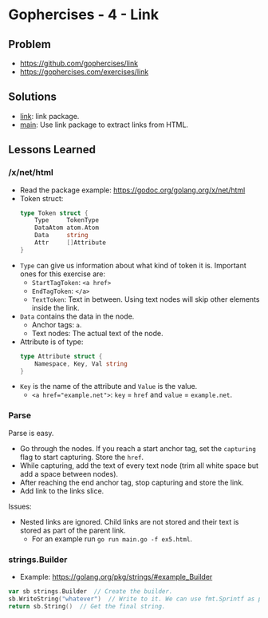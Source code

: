 # Gophercises - 4 - Link

## Problem

* https://github.com/gophercises/link
* https://gophercises.com/exercises/link

## Solutions

* [link](link/link.go): link package.
* [main](main.go): Use link package to extract links from HTML.

## Lessons Learned

### /x/net/html

* Read the package example: https://godoc.org/golang.org/x/net/html
* Token struct:
    ``` go
    type Token struct {
        Type     TokenType
        DataAtom atom.Atom
        Data     string
        Attr     []Attribute
    }
    ```
* `Type` can give us information about what kind of token it is. Important ones for this exercise are:
    * `StartTagToken`: `<a href>`
    * `EndTagToken`: `</a>`
    * `TextToken`: Text in between. Using text nodes will skip other elements inside the link.
* `Data` contains the data in the node.
    * Anchor tags: `a`.
    * Text nodes: The actual text of the node.
* Attribute is of type:
    ``` go
    type Attribute struct {
	    Namespace, Key, Val string
    }
    ```
* `Key` is the name of the attribute and `Value` is the value.
    * `<a href="example.net">`: `key` = `href` and `value` = `example.net`.

### Parse
Parse is easy.

* Go through the nodes. If you reach a start anchor tag, set the `capturing` flag to start capturing. Store the `href`.
* While capturing, add the text of every text node (trim all white space but add a space between nodes).
* After reaching the end anchor tag, stop capturing and store the link.
* Add link to the links slice.

Issues:

* Nested links are ignored. Child links are not stored and their text is stored as part of the parent link.
    * For an example run `go run main.go -f ex5.html`.

### strings.Builder

* Example: https://golang.org/pkg/strings/#example_Builder

``` go
var sb strings.Builder  // Create the builder.
sb.WriteString("whatever")  // Write to it. We can use fmt.Sprintf as param too.
return sb.String()  // Get the final string.
```